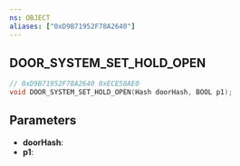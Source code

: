 ```yaml
---
ns: OBJECT
aliases: ["0xD9B71952F78A2640"]
---
```

## DOOR_SYSTEM_SET_HOLD_OPEN

```c
// 0xD9B71952F78A2640 0xECE58AE0
void DOOR_SYSTEM_SET_HOLD_OPEN(Hash doorHash, BOOL p1);
```

## Parameters
* **doorHash**: 
* **p1**: 

